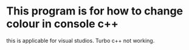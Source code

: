 # This program is for how to change colour in console c++

this is applicable for visual studios. Turbo c++ not working.
